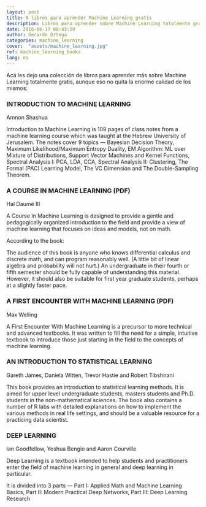 ```yaml
---
layout: post
title: 5 libros para aprender Machine Learning gratis
description: Libros para aprender sobre Machine Learning totalmente gratuitos
date: 2016-06-17 08:43:59
author: Gerardo Ortega
categories: machine_learning
cover:  "assets/machine_learning.jpg"
ref: machine_learning_books
lang: es
---
```


Acá les dejo una colección de libros para aprender más sobre Machine Learning totalmente gratis, aunque eso no quita la enorme calidad de los mismos:

### INTRODUCTION TO MACHINE LEARNING

Amnon Shashua

Introduction to Machine Learning is 109 pages of class notes from a machine learning course which was taught at the Hebrew University of Jerusalem. The notes cover 9 topics — Bayesian Decision Theory, Maximum Likelihood/Maximum Entropy Duality,  EM Algorithm: ML over Mixture of Distributions, Support Vector Machines and Kernel Functions, Spectral Analysis I: PCA, LDA, CCA, Spectral Analysis II: Clustering, The Formal (PAC) Learning Model, The VC Dimension and The Double-Sampling Theorem.

### A COURSE IN MACHINE LEARNING (PDF)

Hal Daumé III

A Course In Machine Learning is designed to provide a gentle and pedagogically organized introduction to the field and  provide a view of machine learning that focuses on ideas and models, not on math.

According to the book:

The audience of this book is anyone who knows differential calculus and discrete math, and can program reasonably well. (A little bit of linear algebra and probability will not hurt.) An undergraduate in their fourth or fifth semester should be fully capable of understanding this material. However, it should also be suitable for first year graduate students, perhaps at a slightly faster pace.

### A FIRST ENCOUNTER WITH MACHINE LEARNING (PDF)

Max Welling

A First Encounter With Machine Learning is a precursor to more technical and advanced textbooks. It was written to fill the need for a simple, intuitive textbook to introduce those just starting in the field to the concepts of machine learning.

### AN INTRODUCTION TO STATISTICAL LEARNING

Gareth James, Daniela Witten, Trevor Hastie and Robert Tibshirani

This book provides an introduction to statistical learning methods. It is aimed for upper level undergraduate students, masters students and Ph.D. students in the non-mathematical sciences. The book also contains a number of R labs with detailed explanations on how to implement the various methods in real life settings, and should be a valuable resource for a practicing data scientist.

### DEEP LEARNING

Ian Goodfellow, Yoshua Bengio and Aaron Courville

Deep Learning is a textbook intended to help students and practitioners enter the field of machine learning in general and deep learning in particular.

It is divided into 3 parts — Part I: Applied Math and Machine Learning Basics, Part II: Modern Practical Deep Networks, Part III: Deep Learning Research